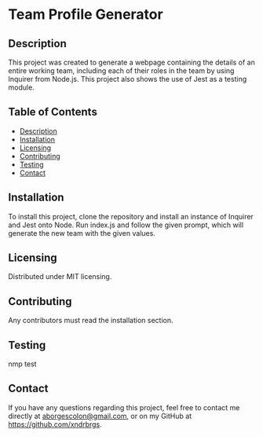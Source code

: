   # Team Profile Generator

  ## Description

  This project was created to generate a webpage containing the details of an entire working team, including each of their roles in the team by using Inquirer from Node.js. This project also shows the use of Jest as a testing module.

  ## Table of Contents
  - [Description](#description)
  - [Installation](#installation)
  - [Licensing](#license)
  - [Contributing](#contribute)
  - [Testing](#tests)
  - [Contact](#contact)

  ## Installation
  To install this project, clone the repository and install an instance of Inquirer and Jest onto Node. Run index.js and follow the given prompt, which will generate the new team with the given values. 

  ## Licensing
  Distributed under MIT licensing. 

  ## Contributing
  Any contributors must read the installation section.

  ## Testing
  nmp test

  ## Contact
  If you have any questions regarding this project, feel free to contact me directly at aborgescolon@gmail.com, or on my GitHub at https://github.com/xndrbrgs.
